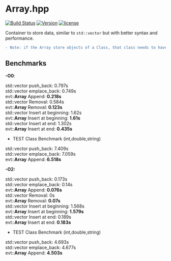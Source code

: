 # **Array**.hpp

[![Build Status](https://travis-ci.org/illescasDaniel/Array.hpp.svg?branch=master)](https://travis-ci.org/illescasDaniel/Array.hpp)
[![Version](https://img.shields.io/badge/version-v1.12--beta-green.svg)](https://github.com/illescasDaniel/Array.hpp/releases)
[![license](https://img.shields.io/github/license/mashape/apistatus.svg?maxAge=2592000)](https://github.com/illescasDaniel/Array.hpp/blob/master/LICENCE) 

Container to store data, similar to `std::vector` but with better syntax and performance.  
```diff
- Note: if the Array store objects of a Class, that class needs to have a default constructor.
```

## Benchmarks

**-O0**:

std::vector push_back: 0.797s  
std::vector emplace_back: 0.749s  
evt::**Array** Append: **0.218s**  
std::vector Removal: 0.584s  
evt::**Array** Removal: **0.123s**  
std::vector Insert at beginning: 1.62s  
evt::**Array** Insert at beginning: **1.61s**  
std::vector Insert at end: 1.302s  
evt::**Array** Insert at end: **0.435s**  

- TEST Class Benchmark (int,double,string)  

std::vector push_back: 7.409s  
std::vector emplace_back: 7.059s  
evt::**Array** Append: **6.518s**  

**-O2:**  

std::vector push_back: 0.173s  
std::vector emplace_back: 0.14s  
evt::**Array** Append: **0.076s**  
std::vector Removal: 0s  
evt::**Array** Removal: **0.07s**  
std::vector Insert at beginning: 1.568s  
evt::**Array** Insert at beginning: **1.579s**  
std::vector Insert at end: 0.189s  
evt::**Array** Insert at end: **0.183s**  

- TEST Class Benchmark (int,double,string)  

std::vector push_back: 4.693s  
std::vector emplace_back: 4.677s  
evt::**Array** Append: **4.503s**  
